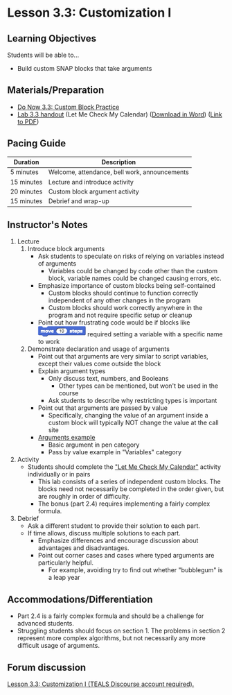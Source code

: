 <!--- REVISED -->
# Lesson 3.3: Customization I

## Learning Objectives

Students will be able to...

-   Build custom SNAP blocks that take arguments

## Materials/Preparation

-   [Do Now 3.3: Custom Block Practice](do_now_33.md)
-   [Lab 3.3 handout](lab_33.md) (Let Me Check My Calendar) ([Download in Word](https://tealsk12.gitbooks.io/introduction-to-computer-science/content/Unit%203%20Word/Lab%203.3%20Let%20Me%20Check%20My%20Calendar.docx)) ([Link to PDF](https://tealsk12.gitbooks.io/introduction-to-computer-science/content/Unit%203%20PDF/Lab%203.3%20Let%20Me%20Check%20My%20Calendar.pdf))


## Pacing Guide

| Duration   | Description                                   |
| ---------- | --------------------------------------------- |
| 5 minutes  | Welcome, attendance, bell work, announcements |
| 15 minutes | Lecture and introduce activity                |
| 20 minutes | Custom block argument activity                |
| 15 minutes | Debrief and wrap-up                           |

## Instructor's Notes

1.  Lecture
    1.  Introduce block arguments
        -   Ask students to speculate on risks of relying on variables instead of arguments
            -   Variables could be changed by code other than the custom block, variable names could be changed causing errors, etc.
        -   Emphasize importance of custom blocks being self-contained
            -   Custom blocks should continue to function correctly independent of any other changes in the program
            -   Custom blocks should work correctly anywhere in the program and not require specific setup or cleanup
        -   Point out how frustrating code would be if blocks like ![](move.png) required setting a variable with a specific name to work
    2.  Demonstrate declaration and usage of arguments
        -   Point out that arguments are very similar to script variables, except their values come outside the block
        -   Explain argument types
            -   Only discuss text, numbers, and Booleans
                -   Other types can be mentioned, but won't be used in the course
            -   Ask students to describe why restricting types is important
        -   Point out that arguments are passed by value
            -   Specifically, changing the value of an argument inside a custom block will typically NOT change the value at the call site
        -   [Arguments example](http://snap.berkeley.edu/snapsource/snap.html#present:Username=brettwo&ProjectName=Lesson%203.3)
            -   Basic argument in pen category
            -   Pass by value example in "Variables" category
2.  Activity
    -   Students should complete the ["Let Me Check My Calendar"](lab_33.md) activity individually or in pairs
        -   This lab consists of a series of independent custom blocks.  The blocks need not necessarily be completed in the order given, but are roughly in order of difficulty.
        -   The bonus (part 2.4) requires implementing a fairly complex formula.
3.  Debrief
    -   Ask a different student to provide their solution to each part.  
    -   If time allows, discuss multiple solutions to each part.
        -   Emphasize differences and encourage discussion about advantages and disadvantages.
        -   Point out corner cases and cases where typed arguments are particularly helpful.
            -   For example, avoiding try to find out whether "bubblegum" is a leap year

## Accommodations/Differentiation

-   Part 2.4 is a fairly complex formula and should be a challenge for advanced students.
-   Struggling students should focus on section 1. The problems in section 2 represent more complex algorithms, but not necessarily any more difficult usage of arguments.


## Forum discussion

<a href="http://forums.tealsk12.org/c/intro-unit-3-variables-and-customization/lesson-3-3-customization-1" target="_blank">
Lesson 3.3: Customization I (TEALS Discourse account required).</a>
